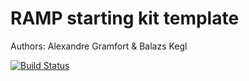 # RAMP starting kit template

Authors: Alexandre Gramfort & Balazs Kegl

[![Build Status](https://travis-ci.org/glemaitre/template-ramp-kit.svg?branch=master)](https://travis-ci.org/glemaitre/template-ramp-kit)
